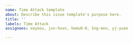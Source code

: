 ```yaml
---
name: Time Attack template
about: Describe this issue template's purpose here.
title: ''
labels: Time Attack
assignees: eoyeou, jxn-hxxn, hemu0-0, Sng-mnn, yj-yuee

---
```




